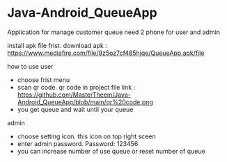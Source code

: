 # Java-Android_QueueApp
Application for manage customer queue
need 2 phone for user and admin

install apk file frist. download apk : https://www.mediafire.com/file/9z5oz7cf485hjqe/QueueApp.apk/file


how to use
user
- choose frist menu
- scan qr code. qr code in project file link : https://github.com/MasterTheem/Java-Android_QueueApp/blob/main/qr%20code.png
- you get queue and wait until your queue

admin
- choose setting icon. this icon on top right sceen
- enter admin password. Password: 123456
- you can increase number of use queue or reset number of queue
